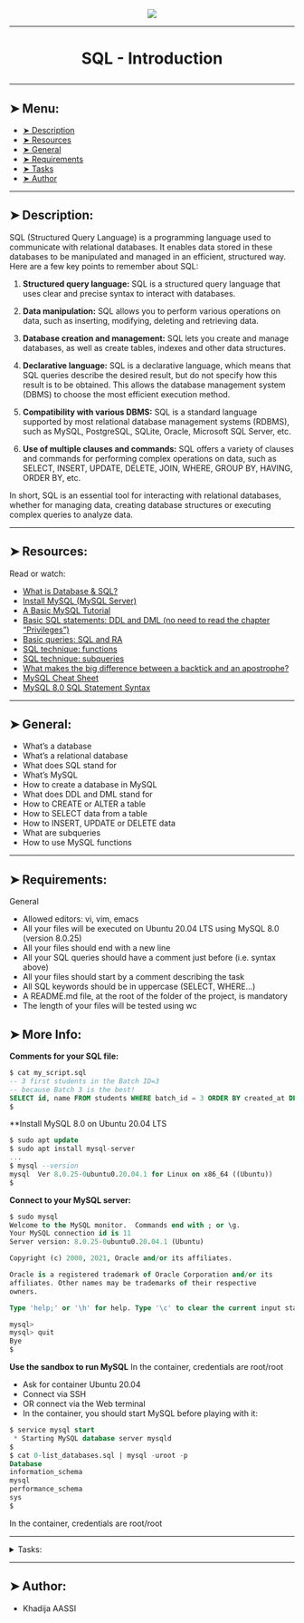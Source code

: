 <p align="center">
    <img [SQL - Introduction] src="https://sqldbaschool.com/wp-content/uploads/2015/06/shutterstock_sql.jpg">
</p>

----------

# <p align="center">SQL - Introduction</p>

----------

## ➤ Menu:

* [➤ Description](https://github.com/khadaassi/holbertonschool-higher_level_programming/tree/main/SQL_introduction#-description)
* [➤ Resources](https://github.com/khadaassi/holbertonschool-higher_level_programming/tree/main/SQL_introduction#-resources)
* [➤ General](https://github.com/khadaassi/holbertonschool-higher_level_programming/tree/main/SQL_introduction#-general)
* [➤ Requirements](https://github.com/khadaassi/holbertonschool-higher_level_programming/tree/main/SQL_introduction#-requirements)
* [➤ Tasks](https://github.com/khadaassi/holbertonschool-higher_level_programming/tree/main/SQL_introduction#0-list-databases)
* [➤ Author](https://github.com/khadaassi/holbertonschool-higher_level_programming/tree/main/SQL_introduction#-author)

----------

## ➤ Description:

SQL (Structured Query Language) is a programming language used to communicate with relational databases. It enables data stored in these databases to be manipulated and managed in an efficient, structured way. Here are a few key points to remember about SQL:

1. **Structured query language:** SQL is a structured query language that uses clear and precise syntax to interact with databases.

2. **Data manipulation:** SQL allows you to perform various operations on data, such as inserting, modifying, deleting and retrieving data.

3. **Database creation and management:** SQL lets you create and manage databases, as well as create tables, indexes and other data structures.

4. **Declarative language:** SQL is a declarative language, which means that SQL queries describe the desired result, but do not specify how this result is to be obtained. This allows the database management system (DBMS) to choose the most efficient execution method.

5. **Compatibility with various DBMS:** SQL is a standard language supported by most relational database management systems (RDBMS), such as MySQL, PostgreSQL, SQLite, Oracle, Microsoft SQL Server, etc.

6. **Use of multiple clauses and commands:** SQL offers a variety of clauses and commands for performing complex operations on data, such as SELECT, INSERT, UPDATE, DELETE, JOIN, WHERE, GROUP BY, HAVING, ORDER BY, etc.

In short, SQL is an essential tool for interacting with relational databases, whether for managing data, creating database structures or executing complex queries to analyze data.

----------

## ➤ Resources:

Read or watch:

* [What is Database & SQL?](https://intranet.hbtn.io/rltoken/jRAhwW4u4YvZtLtMGU2_6g)
* [Install MySQL (MySQL Server)](https://intranet.hbtn.io/rltoken/s3m_emsaSthyY041Wacgxg)
* [A Basic MySQL Tutorial](https://intranet.hbtn.io/rltoken/m_0RMf4RcC5NrHyjY1xN3w)
* [Basic SQL statements: DDL and DML (no need to read the chapter “Privileges”)](https://intranet.hbtn.io/rltoken/-Qrnbp5eKmo7ajPDZekjfg)
* [Basic queries: SQL and RA](https://intranet.hbtn.io/rltoken/wXN5s1qexSTMh--NkTF1_w)
* [SQL technique: functions](https://intranet.hbtn.io/rltoken/7khGjnehvjHnqNZ9yizggg)
* [SQL technique: subqueries](https://intranet.hbtn.io/rltoken/xnJcopQTZyUke3LdAkOwow)
* [What makes the big difference between a backtick and an apostrophe?](https://intranet.hbtn.io/rltoken/QEr3XcBPhIR-E8NSSn1nzg)
* [MySQL Cheat Sheet](https://intranet.hbtn.io/rltoken/DGejihlnOkkNq-qJFM15MA)
* [MySQL 8.0 SQL Statement Syntax](https://intranet.hbtn.io/rltoken/ePNUeloWxfiXwec7HeKe7Q)

----------

## ➤ General:

* What’s a database
* What’s a relational database
* What does SQL stand for
* What’s MySQL
* How to create a database in MySQL
* What does DDL and DML stand for
* How to CREATE or ALTER a table
* How to SELECT data from a table
* How to INSERT, UPDATE or DELETE data
* What are subqueries
* How to use MySQL functions

----------

## ➤ Requirements:

General

* Allowed editors: vi, vim, emacs
* All your files will be executed on Ubuntu 20.04 LTS using MySQL 8.0 (version 8.0.25)
* All your files should end with a new line
* All your SQL queries should have a comment just before (i.e. syntax above)
* All your files should start by a comment describing the task
* All SQL keywords should be in uppercase (SELECT, WHERE…)
* A README.md file, at the root of the folder of the project, is mandatory
* The length of your files will be tested using wc

## ➤ More Info:

**Comments for your SQL file:**

```sql
$ cat my_script.sql
-- 3 first students in the Batch ID=3
-- because Batch 3 is the best!
SELECT id, name FROM students WHERE batch_id = 3 ORDER BY created_at DESC LIMIT 3;
$
```

**Install MySQL 8.0 on Ubuntu 20.04 LTS

```sql
$ sudo apt update
$ sudo apt install mysql-server
...
$ mysql --version
mysql  Ver 8.0.25-0ubuntu0.20.04.1 for Linux on x86_64 ((Ubuntu))
$
```

**Connect to your MySQL server:**

```sql
$ sudo mysql
Welcome to the MySQL monitor.  Commands end with ; or \g.
Your MySQL connection id is 11
Server version: 8.0.25-0ubuntu0.20.04.1 (Ubuntu)

Copyright (c) 2000, 2021, Oracle and/or its affiliates.

Oracle is a registered trademark of Oracle Corporation and/or its
affiliates. Other names may be trademarks of their respective
owners.

Type 'help;' or '\h' for help. Type '\c' to clear the current input statement.

mysql>
mysql> quit
Bye
$
```

**Use the sandbox to run MySQL**
In the container, credentials are root/root

* Ask for container Ubuntu 20.04
* Connect via SSH
* OR connect via the Web terminal
* In the container, you should start MySQL before playing with it:

```sql
$ service mysql start                                                   
 * Starting MySQL database server mysqld 
$
$ cat 0-list_databases.sql | mysql -uroot -p                               
Database                                                                                   
information_schema                                                                         
mysql                                                                                      
performance_schema                                                                         
sys                      
$
```

In the container, credentials are root/root


----------

<details>
<summary>Tasks:</summary>

### 0. List databases

Write a script that lists all databases of your MySQL server.

```sql
guillaume@ubuntu:~/$ cat 0-list_databases.sql | mysql -hlocalhost -uroot -p
Enter password: 
Database                                                                                     
information_schema                                                                           
mysql                                                                                        
performance_schema                                                                           
sys        
guillaume@ubuntu:~/$
```

Repo:

* GitHub repository: holbertonschool-higher_level_programming
* Directory: SQL_introduction
* File: 0-list_databases.sql
 
### 1. Create a database

Write a script that creates the database hbtn_0c_0 in your MySQL server.

* If the database hbtn_0c_0 already exists, your script should not fail
* You are not allowed to use the SELECT or SHOW statements

```sql
guillaume@ubuntu:~/$ cat 1-create_database_if_missing.sql | mysql -hlocalhost -uroot -p
Enter password: 
guillaume@ubuntu:~/$ cat 0-list_databases.sql | mysql -hlocalhost -uroot -p
Enter password: 
Database
information_schema
hbtn_0c_0
mysql
performance_schema
guillaume@ubuntu:~/$ cat 1-create_database_if_missing.sql | mysql -hlocalhost -uroot -p
Enter password: 
guillaume@ubuntu:~/$
``` 

Repo:

* GitHub repository: holbertonschool-higher_level_programming
* Directory: SQL_introduction
* File: 1-create_database_if_missing.sql
 
### 2. Delete a database

Write a script that deletes the database hbtn_0c_0 in your MySQL server.

* If the database hbtn_0c_0 doesn’t exist, your script should not fail
* You are not allowed to use the SELECT or SHOW statements

```sql
guillaume@ubuntu:~/$ cat 0-list_databases.sql | mysql -hlocalhost -uroot -p
Enter password: 
Database                                                                                     
hbtn_0c_0                                                                                    
information_schema                                                                           
mysql                                                                                        
performance_schema                                                                           
sys        
guillaume@ubuntu:~/$ cat 2-remove_database.sql | mysql -hlocalhost -uroot -p
Enter password: 
guillaume@ubuntu:~/$ cat 0-list_databases.sql | mysql -hlocalhost -uroot -p
Enter password: 
Database                                                                                                                                                                  
information_schema                                                                           
mysql                                                                                        
performance_schema                                                                           
sys        
guillaume@ubuntu:~/$
```

Repo:

* GitHub repository: holbertonschool-higher_level_programming
* Directory: SQL_introduction
* File: 2-remove_database.sql
 
### 3. List tables

Write a script that lists all the tables of a database in your MySQL server.

* The database name will be passed as argument of mysql command (in the following example: mysql is the name of the database)

```sql
guillaume@ubuntu:~/$ cat 3-list_tables.sql | mysql -hlocalhost -uroot -p mysql
Enter password: 
Tables_in_mysql                                                                              
columns_priv                                                                                 
component                                                                                    
db                                                                                           
default_roles                                                                                
engine_cost                                                                                  
func                                                                                         
general_log                                                                                  
global_grants                                                                                
gtid_executed                                                                                
help_category                                                                                
help_keyword                                                                                 
help_relation                                                                                
help_topic                                                                                   
innodb_index_stats                                                                           
innodb_table_stats                                                                           
password_history                                                                             
plugin                                                                                       
procs_priv                                                                                   
proxies_priv                                                                                 
replication_asynchronous_connection_failover                                                 
replication_asynchronous_connection_failover_managed                                         
role_edges                                                                                   
server_cost                                                                                  
servers                                                                                      
slave_master_info                                                                            
slave_relay_log_info                                                                         
slave_worker_info                                                                            
slow_log                                                                                     
tables_priv                                                                                  
time_zone                                                                                    
time_zone_leap_second                                                                        
time_zone_name                                                                               
time_zone_transition                                                                         
time_zone_transition_type                                                                    
user
guillaume@ubuntu:~/$
```

Repo:

* GitHub repository: holbertonschool-higher_level_programming
* Directory: SQL_introduction
* File: 3-list_tables.sql
 
### 4. First table

Write a script that creates a table called first_table in the current database in your MySQL server.

* first_table description:
 * id INT
 * name VARCHAR(256)
* The database name will be passed as an argument of the mysql command
* If the table first_table already exists, your script should not fail
* You are not allowed to use the SELECT or SHOW statements

```sql
guillaume@ubuntu:~/$ cat 4-first_table.sql | mysql -hlocalhost -uroot -p hbtn_0c_0
Enter password: 
guillaume@ubuntu:~/$ cat 3-list_tables.sql | mysql -hlocalhost -uroot -p hbtn_0c_0
Enter password: 
Tables_in_hbtn_0c_0
first_table
guillaume@ubuntu:~/$
```

Repo:

* GitHub repository: holbertonschool-higher_level_programming
* Directory: SQL_introduction
* File: 4-first_table.sql
 
### 5. Full description

Write a script that prints the following description of the table first_table from the database hbtn_0c_0 in your MySQL server.

* The database name will be passed as an argument of the mysql command
* You are not allowed to use the DESCRIBE or EXPLAIN statements

```sql
guillaume@ubuntu:~/$ cat 5-full_table.sql | mysql -hlocalhost -uroot -p hbtn_0c_0
Enter password: 
Table   Create Table                                                                         
first_table     CREATE TABLE `first_table` (\n  `id` int DEFAULT NULL,\n  `name` varchar(256) DEFAULT NULL\n) ENGINE=InnoDB DEFAULT CHARSET=utf8mb4 COLLATE=utf8mb4_0900_ai_ci        
guillaume@ubuntu:~/$
```

Repo:

* GitHub repository: holbertonschool-higher_level_programming
* Directory: SQL_introduction
* File: 5-full_table.sql
 
### 6. List all in table

Write a script that lists all rows of the table first_table from the database hbtn_0c_0 in your MySQL server.

* All fields should be printed
* The database name will be passed as an argument of the mysql command

```sql
guillaume@ubuntu:~/$ cat 6-list_values.sql | mysql -hlocalhost -uroot -p hbtn_0c_0
Enter password: 
guillaume@ubuntu:~/$
```

Repo:

* GitHub repository: holbertonschool-higher_level_programming
* Directory: SQL_introduction
* File: 6-list_values.sql
 
### 7. First add

Write a script that inserts a new row in the table first_table (database hbtn_0c_0) in your MySQL server.

* New row:
 * id = 89
 * name = Best School
* The database name will be passed as an argument of the mysql command

```sql
guillaume@ubuntu:~/$ cat 7-insert_value.sql | mysql -hlocalhost -uroot -p hbtn_0c_0
Enter password: 
guillaume@ubuntu:~/$ cat 6-list_values.sql | mysql -hlocalhost -uroot -p hbtn_0c_0
Enter password: 
id  name
89  Best School
guillaume@ubuntu:~/$ cat 7-insert_value.sql | mysql -hlocalhost -uroot -p hbtn_0c_0
Enter password: 
guillaume@ubuntu:~/$ cat 7-insert_value.sql | mysql -hlocalhost -uroot -p hbtn_0c_0
Enter password: 
guillaume@ubuntu:~/$ cat 6-list_values.sql | mysql -hlocalhost -uroot -p hbtn_0c_0
Enter password: 
id  name
89  Best School
89  Best School
89  Best School
guillaume@ubuntu:~/$
```

Repo:

* GitHub repository: holbertonschool-higher_level_programming
* Directory: SQL_introduction
* File: 7-insert_value.sql

### 8. Count 89

Write a script that displays the number of records with id = 89 in the table first_table of the database hbtn_0c_0 in your MySQL server.

* The database name will be passed as an argument of the mysql command

```sql
guillaume@ubuntu:~/$ cat 8-count_89.sql | mysql -hlocalhost -uroot -p hbtn_0c_0 | tail -1
Enter password: 
3
guillaume@ubuntu:~/$
```

Repo:

* GitHub repository: holbertonschool-higher_level_programming
* Directory: SQL_introduction
* File: 8-count_89.sql
 
### 9. Full creation

Write a script that creates a table second_table in the database hbtn_0c_0 in your MySQL server and add multiples rows.

* second_table description:
 * id INT
 * name VARCHAR(256)
 * score INT

* The database name will be passed as an argument to the mysql command
* If the table second_table already exists, your script should not fail
* You are not allowed to use the SELECT and SHOW statements
* Your script should create these records:
 * id = 1, name = “John”, score = 10
 * id = 2, name = “Alex”, score = 3
 * id = 3, name = “Bob”, score = 14
 * id = 4, name = “George”, score = 8

```sql
guillaume@ubuntu:~/$ cat 9-full_creation.sql | mysql -hlocalhost -uroot -p hbtn_0c_0
Enter password: 
guillaume@ubuntu:~/$
```

Repo:

* GitHub repository: holbertonschool-higher_level_programming
* Directory: SQL_introduction
* File: 9-full_creation.sql
 
### 10. List by best

Write a script that lists all records of the table second_table of the database hbtn_0c_0 in your MySQL server.

* Results should display both the score and the name (in this order)
* Records should be ordered by score (top first)
* The database name will be passed as an argument of the mysql command

```sql
guillaume@ubuntu:~/$ cat 10-top_score.sql | mysql -hlocalhost -uroot -p hbtn_0c_0
Enter password: 
score   name
14  Bob
10  John
8   George
3   Alex
guillaume@ubuntu:~/$
```

Repo:

* GitHub repository: holbertonschool-higher_level_programming
* Directory: SQL_introduction
* File: 10-top_score.sql
 
### 11. Select the best

Write a script that lists all records with a score >= 10 in the table second_table of the database hbtn_0c_0 in your MySQL server.

* Results should display both the score and the name (in this order)
* Records should be ordered by score (top first)
* The database name will be passed as an argument of the mysql command

```sql
guillaume@ubuntu:~/$ cat 11-best_score.sql | mysql -hlocalhost -uroot -p hbtn_0c_0
Enter password: 
score   name
14  Bob
10  John
guillaume@ubuntu:~/$
```

Repo:

* GitHub repository: holbertonschool-higher_level_programming
* Directory: SQL_introduction
* File: 11-best_score.sql
 
### 12. Cheating is bad

Write a script that updates the score of Bob to 10 in the table second_table.

* You are not allowed to use Bob’s id value, only the name field
* The database name will be passed as an argument of the mysql command

```sql
guillaume@ubuntu:~/$ cat 12-no_cheating.sql | mysql -hlocalhost -uroot -p hbtn_0c_0
Enter password: 
guillaume@ubuntu:~/$ cat 10-top_score.sql | mysql -hlocalhost -uroot -p hbtn_0c_0
Enter password: 
score   name
10  John
10  Bob
8   George
3   Alex
guillaume@ubuntu:~/$
```

Repo:

* GitHub repository: holbertonschool-higher_level_programming
* Directory: SQL_introduction
* File: 12-no_cheating.sql
 
### 13. Score too low

Write a script that removes all records with a score <= 5 in the table second_table of the database hbtn_0c_0 in your MySQL server.

* The database name will be passed as an argument of the mysql command

```sql
guillaume@ubuntu:~/$ cat 13-change_class.sql | mysql -hlocalhost -uroot -p hbtn_0c_0
Enter password: 
guillaume@ubuntu:~/$ cat 10-top_score.sql | mysql -hlocalhost -uroot -p hbtn_0c_0
Enter password: 
score   name
10  John
10  Bob
8   George
guillaume@ubuntu:~/$
```

Repo:

* GitHub repository: holbertonschool-higher_level_programming
* Directory: SQL_introduction
* File: 13-change_class.sql
 
### 14. Average

Write a script that computes the score average of all records in the table second_table of the database hbtn_0c_0 in your MySQL server.

* The result column name should be average
* The database name will be passed as an argument of the mysql command

```sql
guillaume@ubuntu:~/$ cat 14-average.sql | mysql -hlocalhost -uroot -p hbtn_0c_0
Enter password: 
average
9.3333
guillaume@ubuntu:~/$
```

Repo:

* GitHub repository: holbertonschool-higher_level_programming
* Directory: SQL_introduction
* File: 14-average.sql
 
### 15. Number by score

Write a script that lists the number of records with the same score in the table second_table of the database hbtn_0c_0 in your MySQL server.

* The result should display:
 * the score
 * the number of records for this score with the label number
* The list should be sorted by the number of records (descending)
* The database name will be passed as an argument to the mysql command

```sql
guillaume@ubuntu:~/$ cat 15-groups.sql | mysql -hlocalhost -uroot -p hbtn_0c_0
Enter password: 
score   number
10  2
8   1
guillaume@ubuntu:~/$
```

Repo:

* GitHub repository: holbertonschool-higher_level_programming
* Directory: SQL_introduction
* File: 15-groups.sql
 
### 16. Say my name

Write a script that lists all records of the table second_table of the database hbtn_0c_0 in your MySQL server.

* Don’t list rows without a name value
* Results should display the score and the name (in this order)
* Records should be listed by descending score
* The database name will be passed as an argument to the mysql command

In this example, new data have been added to the table second_table.

```sql
guillaume@ubuntu:~/$ cat 16-no_link.sql | mysql -hlocalhost -uroot -p hbtn_0c_0
Enter password: 
score   name
18  Aria
12  Aria
10  John
10  Bob
guillaume@ubuntu:~/$
```

Repo:

* GitHub repository: holbertonschool-higher_level_programming
* Directory: SQL_introduction
* File: 16-no_link.sql


</details>

----------

## ➤ Author:

- Khadija AASSI